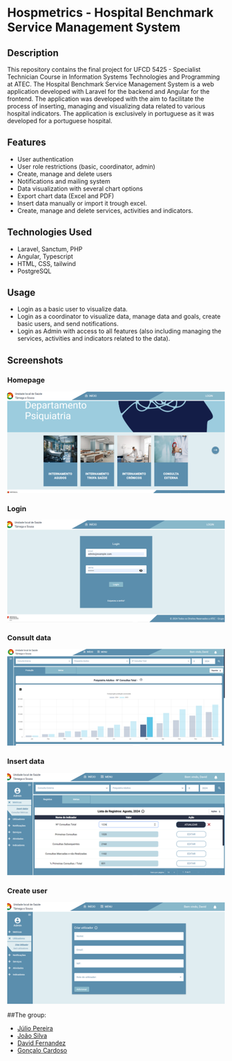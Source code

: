 # Hospmetrics - Hospital Benchmark Service Management System

## Description
This repository contains the final project for UFCD 5425 - Specialist Technician Course in Information Systems Technologies and Programming at ATEC. The Hospital Benchmark Service Management System is a web application developed with Laravel for the backend and Angular for the frontend. The application was developed with the aim to facilitate the process of inserting, managing and visualizing data related to various hospital indicators.
The application is exclusively in portuguese as it was developed for a portuguese hospital.

## Features
- User authentication
- User role restrictions (basic, coordinator, admin)
- Create, manage and delete users
- Notifications and mailing system
- Data visualization with several chart options
- Export chart data (Excel and PDF)
- Insert data manually or import it trough excel.
- Create, manage and delete services, activities and indicators.
  
## Technologies Used
- Laravel, Sanctum, PHP
- Angular, Typescript
- HTML, CSS, tailwind
- PostgreSQL

## Usage
- Login as a basic user to visualize data.
- Login as a coordinator to visualize data, manage data and goals, create basic users, and send notifications.
- Login as Admin with access to all features (also including managing the services, activities and indicators related to the data).

## Screenshots
### Homepage
![Homepage](https://github.com/CarDioLogic/benchmarking-hospitalar-project/blob/main/Screenshots/Homepage.PNG)
### Login
![Login](https://github.com/CarDioLogic/benchmarking-hospitalar-project/blob/main/Screenshots/Login.PNG)
### Consult data
![ConsultData](https://github.com/CarDioLogic/benchmarking-hospitalar-project/blob/main/Screenshots/ConsultData.PNG)
### Insert data
![InsertData](https://github.com/CarDioLogic/benchmarking-hospitalar-project/blob/main/Screenshots/InsertData.PNG)
### Create user
![CreateUser](https://github.com/CarDioLogic/benchmarking-hospitalar-project/blob/main/Screenshots/CreateUser.PNG)

##The group:
- [Júlio Pereira](https://github.com/JulioCesar-X)
- [João Silva](https://github.com/CarDioLogic)
- [David Fernandez](https://github.com/p1nh4)
- [Gonçalo Cardoso](https://github.com/Cardoso0329)

